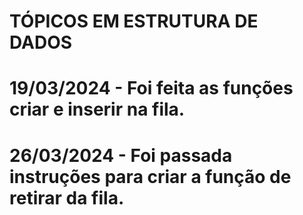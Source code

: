 # TÓPICOS EM ESTRUTURA DE DADOS

# 19/03/2024 - Foi feita as funções criar e inserir na fila.

# 26/03/2024 - Foi passada instruções para criar a função de retirar da fila.